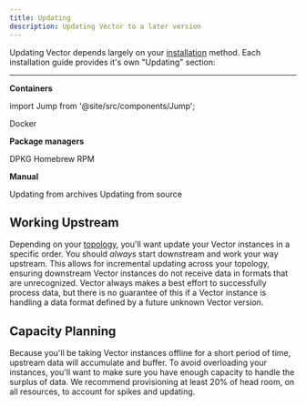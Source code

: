 ```yaml
---
title: Updating
description: Updating Vector to a later version
---
```


Updating Vector depends largely on your [installation][docs.installation] 
method. Each installation guide provides it's own "Updating" section:

---

**Containers**

import Jump from '@site/src/components/Jump';

<Jump to="[[[Docker][docs.containers.docker#updating]]]">Docker</Jump>

**Package managers**

<Jump to="[[[DPKG][docs.package_managers.dpkg#updating]]]">DPKG</Jump>
<Jump to="[[[Homebrew][docs.package_managers.homebrew#updating]]]">Homebrew</Jump>
<Jump to="[[[RPM][docs.package_managers.rpm#updating]]]">RPM</Jump>

**Manual**

<Jump to="/docs/setup/installation/manual/from-archives#updating">Updating from archives</Jump>
<Jump to="/docs/setup/installation/manual/from-source#updating">Updating from source</Jump>

## Working Upstream

Depending on your [topology][docs.topologies], you'll want update your Vector
instances in a specific order. You should _always_ start downstream and work
your way upstream. This allows for incremental updating across your topology,
ensuring downstream Vector instances do not receive data in formats that are
unrecognized. Vector always makes a best effort to successfully process data,
but there is no guarantee of this if a Vector instance is handling a data
format defined by a future unknown Vector version.

## Capacity Planning

Because you'll be taking Vector instances offline for a short period of time,
upstream data will accumulate and buffer. To avoid overloading your instances,
you'll want to make sure you have enough capacity to handle the surplus of
data. We recommend provisioning at least 20% of head room, on all resources,
to account for spikes and updating.


[docs.containers.docker#updating]: /docs/setup/installation/containers/docker#updating
[docs.installation]: /docs/setup/installation
[docs.package_managers.dpkg#updating]: /docs/setup/installation/package-managers/dpkg#updating
[docs.package_managers.homebrew#updating]: /docs/setup/installation/package-managers/homebrew#updating
[docs.package_managers.rpm#updating]: /docs/setup/installation/package-managers/rpm#updating
[docs.topologies]: /docs/setup/deployment/topologies
